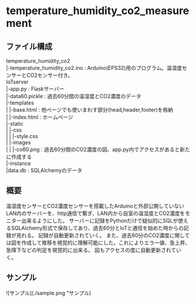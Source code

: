 # temperature_humidity_co2_measurement
## ファイル構成
temperature_humidity_co2  
  |-temperature_humidity_co2.ino : Arduino(EPS32)用のプログラム。温湿度センサーとCO2センサー付き。  
IoTserver  
  |-app.py : Flaskサーバー  
  |-data60.pickle : 過去60分間の温湿度とCO2濃度のデータ  
  |-templates  
  |  |-base.html : 他ページでも使いまわす部分(head,header,footer)を格納  
  |  |-index.html : ホームページ  
  |-static  
  |  |-css  
  |  |  |-style.css  
  |  |-images  
  |  |  |-co60.png : 過去60分間のCO2濃度の図、app.py内でアクセスがあると新たに作成する  
  |-instance  
    |data.db : SQLAlchemyのデータ  

## 概要
温湿度センサーとCO2濃度センサーを搭載したArduinoと外部公開していないLAN内のサーバーを、http通信で繋ぎ、LAN内から自室の温湿度とCO2濃度をモニター出来るようにした。
サーバーに記録をPythonだけで疑似的にSQLが使えるSQLAlchemy形式で保存してあり、過去60分とIoTと通信を始めた時からの記録が見れる。
記録が自動更新されていく。
また、過去60分のCO2濃度に関しては図を作成して推移を視覚的に理解可能にした。これによりエラー値、急上昇、急降下などの判定を視覚的に出来る。
図もアクセスの度に自動更新されていく。

## サンプル
![サンプル](./sample.png "サンプル)
